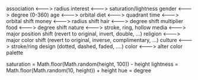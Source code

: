 association <---> radius
interest <---> saturation/lightness
gender <---> degree (0-360)
age <---> orbital
diet <---> quadrant 
time <---> orbital shift
money <---> radius shift 
hair <---> degree shift multiplier
food <---> degree shift 
nature <---> stroke, ring, hollow
media <---> major position shift (revert to original, invert, double, ...)
religion <---> major color shift (revert to original, inverse, complimentary, ...)
culture <---> stroke/ring design (dotted, dashed, faded, ....)
color <---> alter color palette



saturation = Math.floor(Math.random(height, 100)) - height
lightness = Math.floor(Math.random(10, height)) + height 
hue = degree 
